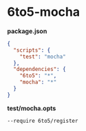 # 6to5-mocha

**package.json**

```json
{
  "scripts": {
    "test": "mocha"
  },
  "dependencies": {
    "6to5": "*",
    "mocha": "*"
  }
}
```

**test/mocha.opts**

```
--require 6to5/register
```
